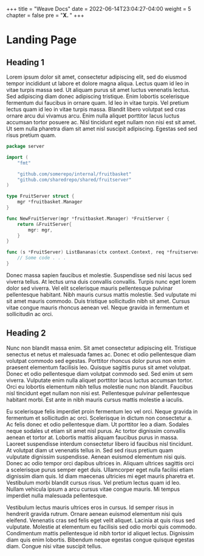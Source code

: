 +++
title = "Weave Docs"
date = 2022-06-14T23:04:27-04:00
weight = 5
chapter = false
pre = "<b>X. </b>"
+++

# **Landing Page**

## Heading 1

Lorem ipsum dolor sit amet, consectetur adipiscing elit, sed do eiusmod tempor incididunt ut labore et dolore magna aliqua. Lectus quam id leo in vitae turpis massa sed. Ut aliquam purus sit amet luctus venenatis lectus. Sed adipiscing diam donec adipiscing tristique. Enim lobortis scelerisque fermentum dui faucibus in ornare quam. Id leo in vitae turpis. Vel pretium lectus quam id leo in vitae turpis massa. Blandit libero volutpat sed cras ornare arcu dui vivamus arcu. Enim nulla aliquet porttitor lacus luctus accumsan tortor posuere ac. Nisl tincidunt eget nullam non nisi est sit amet. Ut sem nulla pharetra diam sit amet nisl suscipit adipiscing. Egestas sed sed risus pretium quam.

```go
package server

import (
    "fmt"

    "github.com/somerepo/internal/fruitbasket"
    "github.com/sharedrepo/shared/fruitserver"
)

type FruitServer struct {
    mgr *fruitbasket.Manager
}

func NewFruitServer(mgr *fruitbasket.Manager) *FruitServer {
    return &FruitServer{
        mgr: mgr,
    }
}

func (s *FruitServer) ListBananas(ctx context.Context, req *fruitserver.ListBananasRequest) (*fruitserver.ListBananasResponse, error) {
    // Some code . . .
}
```

Donec massa sapien faucibus et molestie. Suspendisse sed nisi lacus sed viverra tellus. At lectus urna duis convallis convallis. Turpis nunc eget lorem dolor sed viverra. Vel elit scelerisque mauris pellentesque pulvinar pellentesque habitant. Nibh mauris cursus mattis molestie. Sed vulputate mi sit amet mauris commodo. Duis tristique sollicitudin nibh sit amet. Cursus vitae congue mauris rhoncus aenean vel. Neque gravida in fermentum et sollicitudin ac orci.

## Heading 2

Nunc non blandit massa enim. Sit amet consectetur adipiscing elit. Tristique senectus et netus et malesuada fames ac. Donec et odio pellentesque diam volutpat commodo sed egestas. Porttitor rhoncus dolor purus non enim praesent elementum facilisis leo. Quisque sagittis purus sit amet volutpat. Donec et odio pellentesque diam volutpat commodo sed. Sed enim ut sem viverra. Vulputate enim nulla aliquet porttitor lacus luctus accumsan tortor. Orci eu lobortis elementum nibh tellus molestie nunc non blandit. Faucibus nisl tincidunt eget nullam non nisi est. Pellentesque pulvinar pellentesque habitant morbi. Est ante in nibh mauris cursus mattis molestie a iaculis.

Eu scelerisque felis imperdiet proin fermentum leo vel orci. Neque gravida in fermentum et sollicitudin ac orci. Scelerisque in dictum non consectetur a. Ac felis donec et odio pellentesque diam. Ut porttitor leo a diam. Sodales neque sodales ut etiam sit amet nisl purus. Ac tortor dignissim convallis aenean et tortor at. Lobortis mattis aliquam faucibus purus in massa. Laoreet suspendisse interdum consectetur libero id faucibus nisl tincidunt. At volutpat diam ut venenatis tellus in. Sed sed risus pretium quam vulputate dignissim suspendisse. Aenean euismod elementum nisi quis. Donec ac odio tempor orci dapibus ultrices in. Aliquam ultrices sagittis orci a scelerisque purus semper eget duis. Ullamcorper eget nulla facilisi etiam dignissim diam quis. Id diam maecenas ultricies mi eget mauris pharetra et. Vestibulum morbi blandit cursus risus. Vel pretium lectus quam id leo. Nullam vehicula ipsum a arcu cursus vitae congue mauris. Mi tempus imperdiet nulla malesuada pellentesque.

Vestibulum lectus mauris ultrices eros in cursus. Id semper risus in hendrerit gravida rutrum. Ornare aenean euismod elementum nisi quis eleifend. Venenatis cras sed felis eget velit aliquet. Lacinia at quis risus sed vulputate. Molestie at elementum eu facilisis sed odio morbi quis commodo. Condimentum mattis pellentesque id nibh tortor id aliquet lectus. Dignissim diam quis enim lobortis. Bibendum neque egestas congue quisque egestas diam. Congue nisi vitae suscipit tellus.